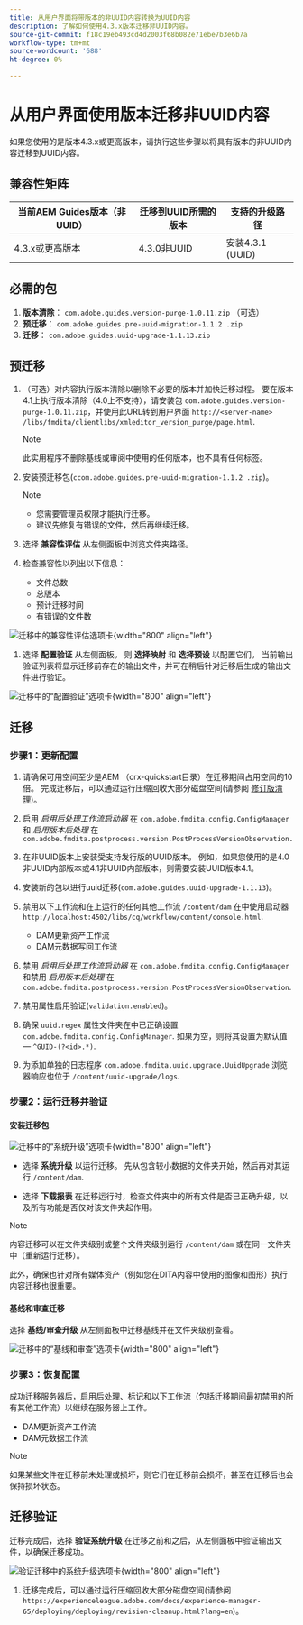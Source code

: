```yaml
---
title: 从用户界面将带版本的非UUID内容转换为UUID内容
description: 了解如何使用4.3.x版本迁移非UUID内容。
source-git-commit: f18c19eb493cd4d2003f68b082e71ebe7b3e6b7a
workflow-type: tm+mt
source-wordcount: '688'
ht-degree: 0%

---
```


# 从用户界面使用版本迁移非UUID内容

如果您使用的是版本4.3.x或更高版本，请执行这些步骤以将具有版本的非UUID内容迁移到UUID内容。

## 兼容性矩阵

| 当前AEM Guides版本（非UUID） | 迁移到UUID所需的版本 | 支持的升级路径 |
|---|---|---|
| 4.3.x或更高版本 | 4.3.0非UUID | 安装4.3.1 (UUID) |

## 必需的包

1. **版本清除**： `com.adobe.guides.version-purge-1.0.11.zip` （可选）
1. **预迁移**： `com.adobe.guides.pre-uuid-migration-1.1.2 .zip`
1. **迁移**： `com.adobe.guides.uuid-upgrade-1.1.13.zip`



## 预迁移

1. （可选）对内容执行版本清除以删除不必要的版本并加快迁移过程。 要在版本4.1上执行版本清除（4.0上不支持），请安装包 `com.adobe.guides.version-purge-1.0.11.zip`，并使用此URL转到用户界面 `http://<server-name> /libs/fmdita/clientlibs/xmleditor_version_purge/page.html`.

   >[!NOTE]
   >
   >此实用程序不删除基线或审阅中使用的任何版本，也不具有任何标签。
1. 安装预迁移包(`ccom.adobe.guides.pre-uuid-migration-1.1.2 .zip`)。

   >[!NOTE]
   >
   >* 您需要管理员权限才能执行迁移。
   >* 建议先修复有错误的文件，然后再继续迁移。

1. 选择 **兼容性评估**  从左侧面板中浏览文件夹路径。
1. 检查兼容性以列出以下信息：
   * 文件总数
   * 总版本
   * 预计迁移时间
   * 有错误的文件数



![迁移中的兼容性评估选项卡](assets/migration-compatibility-assessment.png){width="800" align="left"}


1. 选择 **配置验证** 从左侧面板。 则 **选择映射** 和 **选择预设** 以配置它们。 当前输出验证列表将显示迁移前存在的输出文件，并可在稍后针对迁移后生成的输出文件进行验证。

![迁移中的“配置验证”选项卡](assets/migration-configure-validation.png){width="800" align="left"}




## 迁移

### 步骤1：更新配置

1. 请确保可用空间至少是AEM （crx-quickstart目录）在迁移期间占用空间的10倍。 完成迁移后，可以通过运行压缩回收大部分磁盘空间(请参阅 [修订版清理](https://experienceleague.adobe.com/docs/experience-manager-65/deploying/deploying/revision-cleanup.html?lang=en))。

1. 启用 *启用后处理工作流启动器* 在 `com.adobe.fmdita.config.ConfigManager` 和 *启用版本后处理* 在 `com.adobe.fmdita.postprocess.version.PostProcessVersionObservation.`

1. 在非UUID版本上安装受支持发行版的UUID版本。 例如，如果您使用的是4.0非UUID内部版本或4.1非UUID内部版本，则需要安装UUID版本4.1。

1. 安装新的包以进行uuid迁移(`com.adobe.guides.uuid-upgrade-1.1.13`)。

1. 禁用以下工作流和在上运行的任何其他工作流 `/content/dam` 在中使用启动器 `http://localhost:4502/libs/cq/workflow/content/console.html`.

   * DAM更新资产工作流
   * DAM元数据写回工作流

1. 禁用 *启用后处理工作流启动器* 在 `com.adobe.fmdita.config.ConfigManager` 和禁用 *启用版本后处理* 在 `com.adobe.fmdita.postprocess.version.PostProcessVersionObservation`.

1. 禁用属性启用验证(`validation.enabled`)。

1. 确保 `uuid.regex` 属性文件夹在中已正确设置 `com.adobe.fmdita.config.ConfigManager`. 如果为空，则将其设置为默认值 —  `^GUID-(?<id>.*)`.
1. 为添加单独的日志程序 `com.adobe.fmdita.uuid.upgrade.UuidUpgrade` 浏览器响应也位于 `/content/uuid-upgrade/logs`.

### 步骤2：运行迁移并验证

#### 安装迁移包

![迁移中的“系统升级”选项卡](assets/migration-system-upgrade.png){width="800" align="left"}

* 选择 **系统升级** 以运行迁移。 先从包含较小数据的文件夹开始，然后再对其运行 `/content/dam`.

* 选择 **下载报表** 在迁移运行时，检查文件夹中的所有文件是否已正确升级，以及所有功能是否仅对该文件夹起作用。


>[!NOTE]
>
> 内容迁移可以在文件夹级别或整个文件夹级别运行 `/content/dam` 或在同一文件夹中（重新运行迁移）。

此外，确保也针对所有媒体资产（例如您在DITA内容中使用的图像和图形）执行内容迁移也很重要。

#### 基线和审查迁移

选择 **基线/审查升级** 从左侧面板中迁移基线并在文件夹级别查看。

![迁移中的“基线和审查”选项卡](assets/migration-baseline-review-upgrade.png){width="800" align="left"}


### 步骤3：恢复配置

成功迁移服务器后，启用后处理、标记和以下工作流（包括迁移期间最初禁用的所有其他工作流）以继续在服务器上工作。

* DAM更新资产工作流
* DAM元数据工作流

>[!NOTE]
>
>如果某些文件在迁移前未处理或损坏，则它们在迁移前会损坏，甚至在迁移后也会保持损坏状态。

## 迁移验证

迁移完成后，选择 **验证系统升级** 在迁移之前和之后，从左侧面板中验证输出文件，以确保迁移成功。

![验证迁移中的系统升级选项卡](assets/migration-validate-system-upgrade.png){width="800" align="left"}


1. 迁移完成后，可以通过运行压缩回收大部分磁盘空间(请参阅 `https://experienceleague.adobe.com/docs/experience-manager-65/deploying/deploying/revision-cleanup.html?lang=en`)。

